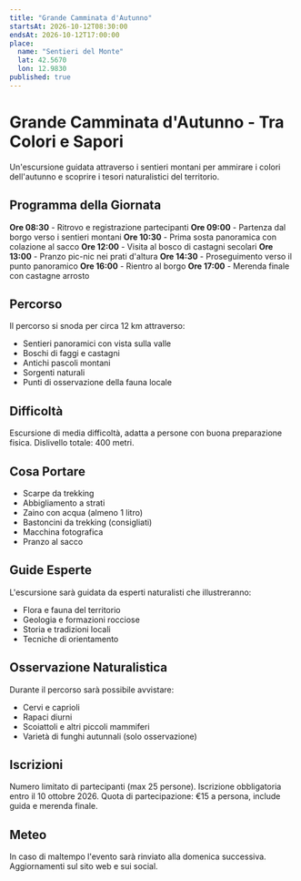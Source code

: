 ```yaml
---
title: "Grande Camminata d'Autunno"
startsAt: 2026-10-12T08:30:00
endsAt: 2026-10-12T17:00:00
place:
  name: "Sentieri del Monte"
  lat: 42.5670
  lon: 12.9830
published: true
---
```


# Grande Camminata d'Autunno - Tra Colori e Sapori

Un'escursione guidata attraverso i sentieri montani per ammirare i colori dell'autunno e scoprire i tesori naturalistici del territorio.

## Programma della Giornata

**Ore 08:30** - Ritrovo e registrazione partecipanti
**Ore 09:00** - Partenza dal borgo verso i sentieri montani
**Ore 10:30** - Prima sosta panoramica con colazione al sacco
**Ore 12:00** - Visita al bosco di castagni secolari
**Ore 13:00** - Pranzo pic-nic nei prati d'altura
**Ore 14:30** - Proseguimento verso il punto panoramico
**Ore 16:00** - Rientro al borgo
**Ore 17:00** - Merenda finale con castagne arrosto

## Percorso

Il percorso si snoda per circa 12 km attraverso:
- Sentieri panoramici con vista sulla valle
- Boschi di faggi e castagni
- Antichi pascoli montani
- Sorgenti naturali
- Punti di osservazione della fauna locale

## Difficoltà

Escursione di media difficoltà, adatta a persone con buona preparazione fisica. Dislivello totale: 400 metri.

## Cosa Portare

- Scarpe da trekking
- Abbigliamento a strati
- Zaino con acqua (almeno 1 litro)
- Bastoncini da trekking (consigliati)
- Macchina fotografica
- Pranzo al sacco

## Guide Esperte

L'escursione sarà guidata da esperti naturalisti che illustreranno:
- Flora e fauna del territorio
- Geologia e formazioni rocciose
- Storia e tradizioni locali
- Tecniche di orientamento

## Osservazione Naturalistica

Durante il percorso sarà possibile avvistare:
- Cervi e caprioli
- Rapaci diurni
- Scoiattoli e altri piccoli mammiferi
- Varietà di funghi autunnali (solo osservazione)

## Iscrizioni

Numero limitato di partecipanti (max 25 persone). Iscrizione obbligatoria entro il 10 ottobre 2026. Quota di partecipazione: €15 a persona, include guida e merenda finale.

## Meteo

In caso di maltempo l'evento sarà rinviato alla domenica successiva. Aggiornamenti sul sito web e sui social.